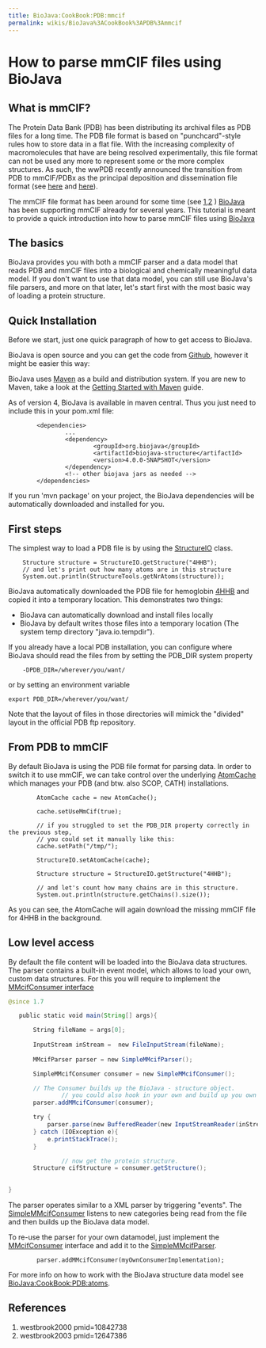 ```yaml
---
title: BioJava:CookBook:PDB:mmcif
permalink: wikis/BioJava%3ACookBook%3APDB%3Ammcif
---
```


How to parse mmCIF files using BioJava
======================================

What is mmCIF?
--------------

The Protein Data Bank (PDB) has been distributing its archival files as
PDB files for a long time. The PDB file format is based on
"punchcard"-style rules how to store data in a flat file. With the
increasing complexity of macromolecules that have are being resolved
experimentally, this file format can not be used any more to represent
some or the more complex structures. As such, the wwPDB recently
announced the transition from PDB to mmCIF/PDBx as the principal
deposition and dissemination file format (see
[here](http://www.wwpdb.org/news/news_2013.html#22-May-2013) and
[here](http://wwpdb.org/workshop/wgroup.html)).

The mmCIF file format has been around for some time (see
[1](#westbrook2000 "wikilink"),[2](#westbrook2003 "wikilink") )
[BioJava](http://www.biojava.org) has been supporting mmCIF already for
several years. This tutorial is meant to provide a quick introduction
into how to parse mmCIF files using [BioJava](http://www.biojava.org)

The basics
----------

BioJava provides you with both a mmCIF parser and a data model that
reads PDB and mmCIF files into a biological and chemically meaningful
data model. If you don't want to use that data model, you can still use
BioJava's file parsers, and more on that later, let's start first with
the most basic way of loading a protein structure.

Quick Installation
------------------

Before we start, just one quick paragraph of how to get access to
BioJava.

BioJava is open source and you can get the code from
[Github](https://github.com/biojava/biojava), however it might be easier
this way:

BioJava uses [Maven](http://maven.apache.org/) as a build and
distribution system. If you are new to Maven, take a look at the
[Getting Started with
Maven](http://maven.apache.org/guides/getting-started/index.html) guide.

As of version 4, BioJava is available in maven central. Thus you just
need to include this in your pom.xml file:

            <dependencies>
                    ...
                    <dependency>
                            <groupId>org.biojava</groupId>
                            <artifactId>biojava-structure</artifactId>
                            <version>4.0.0-SNAPSHOT</version>
                    </dependency>
                    <!-- other biojava jars as needed -->
            </dependencies>
        

If you run 'mvn package' on your project, the BioJava dependencies will
be automatically downloaded and installed for you.

First steps
-----------

The simplest way to load a PDB file is by using the
[StructureIO](http://www.biojava.org/docs/api/org/biojava3/structure/StructureIO.html)
class.

        Structure structure = StructureIO.getStructure("4HHB");
        // and let's print out how many atoms are in this structure
        System.out.println(StructureTools.getNrAtoms(structure));

BioJava automatically downloaded the PDB file for hemoglobin
[4HHB](http://www.rcsb.org/pdb/explore.do?structureId=4HHB) and copied
it into a temporary location. This demonstrates two things:

-   BioJava can automatically download and install files locally
-   BioJava by default writes those files into a temporary location (The
    system temp directory "java.io.tempdir").

If you already have a local PDB installation, you can configure where
BioJava should read the files from by setting the PDB\_DIR system
property

        -DPDB_DIR=/wherever/you/want/

or by setting an environment variable

    export PDB_DIR=/wherever/you/want/

Note that the layout of files in those directories will mimick the
"divided" layout in the official PDB ftp repository.

From PDB to mmCIF
-----------------

By default BioJava is using the PDB file format for parsing data. In
order to switch it to use mmCIF, we can take control over the underlying
<a href="http://www.biojava.org/docs/api/org/biojava/bio/structure/align/util/AtomCache.html">AtomCache</a>
which manages your PDB (and btw. also SCOP, CATH) installations.

            AtomCache cache = new AtomCache();
                
            cache.setUseMmCif(true);
                
            // if you struggled to set the PDB_DIR property correctly in the previous step, 
            // you could set it manually like this:
            cache.setPath("/tmp/");
                
            StructureIO.setAtomCache(cache);
                
            Structure structure = StructureIO.getStructure("4HHB");
                        
            // and let's count how many chains are in this structure.
            System.out.println(structure.getChains().size());

As you can see, the AtomCache will again download the missing mmCIF file
for 4HHB in the background.

Low level access
----------------

By default the file content will be loaded into the BioJava data
structures. The parser contains a built-in event model, which allows to
load your own, custom data structures. For this you will require to
implement the [MMcifConsumer
interface](http://www.biojava.org/docs/api/org/biojava/bio/structure/io/mmcif/MMcifConsumer.html)

```java 
@since 1.7

   public static void main(String[] args){

       String fileName = args[0];  
         
       InputStream inStream =  new FileInputStream(fileName);  
         
       MMcifParser parser = new SimpleMMcifParser();

       SimpleMMcifConsumer consumer = new SimpleMMcifConsumer();

       // The Consumer builds up the BioJava - structure object.  
               // you could also hook in your own and build up you own data model.            
       parser.addMMcifConsumer(consumer);

       try {  
           parser.parse(new BufferedReader(new InputStreamReader(inStream)));  
       } catch (IOException e){  
           e.printStackTrace();  
       }

               // now get the protein structure.  
       Structure cifStructure = consumer.getStructure();  
                     

}

```

The parser operates similar to a XML parser by triggering "events". The
[SimpleMMcifConsumer](http://www.biojava.org/docs/api/org/biojava/bio/structure/io/mmcif/SimpleMMcifConsumer.html)
listens to new categories being read from the file and then builds up
the BioJava data model.

To re-use the parser for your own datamodel, just implement the
[MMcifConsumer](http://www.biojava.org/docs/api/org/biojava/bio/structure/io/mmcif/MMcifConsumer.html)
interface and add it to the
[SimpleMMcifParser](http://www.biojava.org/docs/api/org/biojava/bio/structure/io/mmcif/SimpleMMcifParser.html).

            parser.addMMcifConsumer(myOwnConsumerImplementation);

For more info on how to work with the BioJava structure data model see
<BioJava:CookBook:PDB:atoms>.

References
----------

<biblio>

1.  westbrook2000 pmid=10842738
2.  westbrook2003 pmid=12647386

</biblio>
